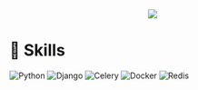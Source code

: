  <div align=center>
	<a href="https://hits.seeyoufarm.com"><img src="https://hits.seeyoufarm.com/api/count/incr/badge.svg?url=https%3A%2F%2Fgithub.com%2Fbong7233&count_bg=%2311C8C1&title_bg=%231D1A1A&icon=tapas.svg&icon_color=%2342C0A9&title=hits&edge_flat=false"/></a>	
  </div>


# :crystal_ball: Skills

![Python](https://img.shields.io/badge/Python-3776AB.svg?&style=for-the-badge&logo=Python&logoColor=white)
![Django](https://img.shields.io/badge/Django-3776AB.svg?&style=for-the-badge&logo=Django&logoColor=#092E20)
![Celery](https://img.shields.io/badge/Celery-3776AB.svg?&style=for-the-badge&logo=Python&logoColor=white)
![Docker](https://img.shields.io/badge/Docker-3776AB.svg?&style=for-the-badge&logo=Python&logoColor=white)
![Redis](https://img.shields.io/badge/Redis-3776AB.svg?&style=for-the-badge&logo=Python&logoColor=white)
